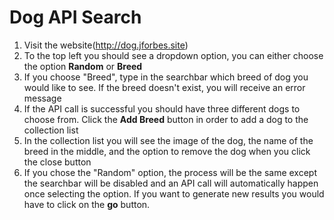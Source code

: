 # Dog API Search 

1. Visit the website(http://dog.jforbes.site)
2. To the top left you should see a dropdown option, you can either choose the option
**Random** or **Breed**
3. If you choose "Breed", type in the searchbar which breed of dog you would
like to see. If the breed doesn't exist, you will receive an error message 
4. If the API call is successful you should have three different dogs to choose
from. Click the **Add Breed** button in order to add a dog to the collection list
5. In the collection list you will see the image of the dog, the name of the breed
in the middle, and the option to remove the dog when you click 
the close button
6. If you chose the "Random" option, the process will be the same except
the searchbar will be disabled and an API call will automatically happen
once selecting the option. If you want to generate new results you would 
have to click on the **go** button.
